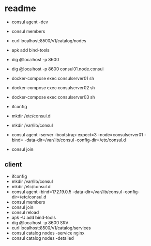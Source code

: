 # readme

* consul agent -dev
* consul members
* curl localhost:8500/v1/catalog/nodes
* apk add bind-tools
* dig @localhost -p 8600
* dig @localhost -p 8600 consul01.node.consul

* docker-compose exec consulserver01 sh
* docker-compose exec consulserver02 sh
* docker-compose exec consulserver03 sh

* ifconfig
* mkdir /etc/consul.d
* mkdir /var/lib/consul
* consul agent -server -bootstrap-expect=3 -node=consulserver01 -bind=<IP> -data-dir=/var/lib/consul -config-dir=/etc/consul.d
* consul join <IP>


## client

* ifconfig
* mkdir /var/lib/consul
* mkdir /etc/consul.d
* consul agent -bind=172.19.0.5 -data-dir=/var/lib/consul -config-dir=/etc/consul.d
* consul members
* consul join <IP>
* consul reload
* apk -U add bind-tools
* dig @localhost -p 8600 SRV
* curl localhost:8500/v1/catalog/services
* consul catalog nodes -service nginx
* consul catalog nodes -detailed

